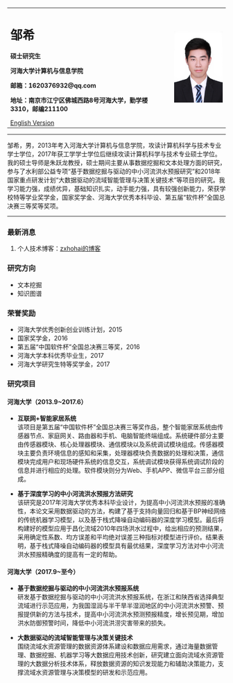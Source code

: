 <div>
<table border="0">
  <tr>
    <td width="75%">
      <h1>邹希</h1>
      <p><b>硕士研究生</b></p>
      <p><b>河海大学计算机与信息学院</b></p>
      <p><b>邮箱：1620376932@qq.com</b></p>
      <p><b>地址：南京市江宁区佛城西路8号河海大学，勤学楼3310，邮编211100</b></p>
      <a href="/index-en.html">English Version</a>
    </td>
    <td width="25%">
      <img src="/zhengjianzhao.jpg" width="100%">
    </td>
  </tr>
</table>
</div>


---

邹希，男，2013年考入河海大学计算机与信息学院，攻读计算机科学与技术专业学士学位，2017年获工学学士学位后继续攻读计算机科学与技术专业硕士学位。我的硕士导师是朱跃龙教授，硕士期间主要从事数据挖掘和文本处理方面的研究，参与了水利部公益专项“基于数据挖掘与驱动的中小河流洪水预报研究”和2018年国家重点研发计划“大数据驱动的流域智能管理与决策关键技术”等项目的研究。我学习能力强，成绩优异，基础知识扎实，动手能力强，具有较强创新能力，荣获学校特等学业奖学金，国家奖学金、河海大学优秀本科毕设、第五届“软件杯”全国总决赛三等奖等奖项。

---

### 最新消息
1. 个人技术博客：[zxhohai的博客](https://blog.csdn.net/hohaizx)

### 研究方向
- 文本挖掘
- 知识图谱

### 荣誉奖励
- 河海大学优秀创新创业训练计划，2015
- 国家奖学金，2016
- 第五届“中国软件杯”全国总决赛三等奖，2016
- 河海大学本科优秀毕业生，2017
- 河海大学研究生特等奖学金，2017

### 研究项目
#### 河海大学（2013.9~2017.6）
- **互联网+智能家居系统**  
该项目是第五届“中国软件杯”全国总决赛三等奖作品，整个智能家居系统由传感器节点、家庭网关、路由器和手机、电脑智能终端组成。系统硬件部分主要由传感器模块、核心处理器模块、通信模块以及系统调试模块组成。传感器模块主要负责环境信息的感知和采集，处理器模块负责数据的处理和决策，通信模块完成用户和现场硬件系统的信息交互，系统调试模块获得系统调试阶段的信息并进行相应的处理。软件模块则分为Web、手机APP、微信平台三部分组成。

- **基于深度学习的中小河流洪水预报方法研究**  
该研究是2017年河海大学优秀本科毕业设计，为提高中小河流洪水预报的准确性，本论文采用数据驱动的方法，构建了基于支持向量回归和基于BP神经网络的传统机器学习模型，以及基于栈式降噪自动编码器的深度学习模型。最后将构建好的模型应用于昌化流域2010年四场洪水过程中，给出相应的预测结果，采用确定性系数、均方误差和平均绝对误差三种指标对模型进行评价。结果表明，基于栈式降噪自动编码器的模型具有最优结果，深度学习方法对中小河流洪水预报精确度的提高有一定的帮助。

#### 河海大学（2017.9~至今）
- **基于数据挖掘与驱动的中小河流洪水预报系统**  
研发基于数据挖掘与驱动的中小河流洪水预报系统，在浙江和陕西省选择典型流域进行示范应用，为我国湿润与半干旱半湿润地区的中小河流洪水预警、预报提供新的方法与技术，提高中小河流洪水预测预报精度，增长预见期，增加洪水防御预警时间，降低中小河流洪涝灾害带来的损失。

- **大数据驱动的流域智能管理与决策关键技术**  
围绕流域水资源管理的数据资源体系建设和数据应用需求，通过海量数据管理、数据挖掘、机器学习等大数据应用技术创新，研究建立面向流域水资源管理的大数据分析技术体系，释放数据资源的知识发现能力和辅助决策能力，支撑流域水资源管理与决策模型的研发和示范应用。
